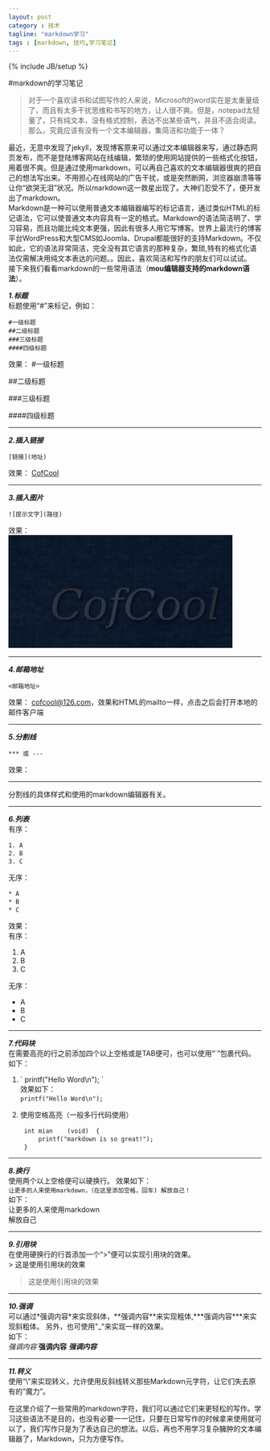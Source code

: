 ```yaml
---
layout: post
category : 技术
tagline: "markdown学习"
tags : [markdown, 技巧,学习笔记]
---
```

{% include JB/setup %}

#markdown的学习笔记  
>对于一个喜欢读书和试图写作的人来说，Microsoft的word实在是太重量级了，而且有太多干扰思维和书写的地方，让人很不爽。但是，notepad太轻量了，只有纯文本，没有格式控制，表达不出某些语气，并且不适合阅读。那么，究竟应该有没有一个文本编辑器，集简洁和功能于一体？

最近，无意中发现了jekyll，发现博客原来可以通过文本编辑器来写，通过静态网页发布，而不是登陆博客网站在线编辑，繁琐的使用网站提供的一些格式化按钮，用着很不爽。但是通过使用markdown，可以再自己喜欢的文本编辑器很爽的把自己的想法写出来。不用担心在线网站的广告干扰，或是突然断网，浏览器崩溃等等让你“欲哭无泪”状况。所以markdown这一救星出现了。大神们忍受不了，便开发出了markdown。   
Markdown是一种可以使用普通文本编辑器编写的标记语言，通过类似HTML的标记语法，它可以使普通文本内容具有一定的格式。Markdown的语法简洁明了、学习容易，而且功能比纯文本更强，因此有很多人用它写博客。世界上最流行的博客平台WordPress和大型CMS如Joomla、Drupal都能很好的支持Markdown。不仅如此，它的语法非常简洁，完全没有其它语言的那种复杂，繁琐,特有的格式化语法仅需解决用纯文本表达的问题。。因此，喜欢简洁和写作的朋友们可以试试。    
接下来我们看看markdown的一些常用语法（**mou编辑器支持的markdown语法**）。

***1.标题***   
标题使用“#”来标记，例如：
   
    #一级标题    
    ##二级标题    
    ###三级标题   
    ####四级标题   
效果：
#一级标题      

##二级标题 

###三级标题     

####四级标题

****
***2.插入链接*** 
  
    [链接](地址)
效果：
[CofCool](http://www.cofcool.net)
***
***3.插入图片***

    ![提示文字](路径)
效果：   
![image](./images/1.jpg)
***
***4.邮箱地址***

    <邮箱地址>
效果：
<cofcool@126.com>，效果和HTML的mailto一样，点击之后会打开本地的邮件客户端
***
***5.分割线***

    *** 或 --- 
效果：
***
分割线的具体样式和使用的markdown编辑器有关。
***
***6.列表***   
	有序：
	
    1. A
    2. B
    3. C
   无序：
   
    * A
    * B
    * C
效果：   
有序：

1. A
2. B
3. C

无序：

* A
* B
* C

***
***7.代码块***   
在需要高亮的行之前添加四个以上空格或是TAB便可，也可以使用“`”包裹代码。如下：

1. \` printf("Hello Word\n"); \`   
效果如下：   
` printf("Hello Word\n"); ` 
2. 使用空格高亮（一般多行代码使用）

        int mian	(void)	{
        	printf("markdown is so great!");
        }
    
***
***8.换行***  
使用两个以上空格便可以硬换行。
效果如下：  
`让更多的人来使用markdown，（在这里添加空格，回车)
解放自己！`   
如下：  
让更多的人来使用markdown  
解放自己
***
***9.引用块***   
在使用硬换行的行首添加一个“>”便可以实现引用块的效果。  
\> 这是使用引用块的效果   
> 这是使用引用块的效果

***
***10.强调***   
可以通过\*强调内容\*来实现斜体，\*\*强调内容\*\*来实现粗体,\*\*\*强调内容\*\*\*来实现斜粗体。 另外，也可使用"_"来实现一样的效果。  
如下：   
*强调内容*  **强调内容**  ***强调内容***
***
***11.转义***   
使用“\”来实现转义，允许使用反斜线转义那些Markdown元字符，让它们失去原有的“魔力”。


在这里介绍了一些常用的markdown字符，我们可以通过它们来更轻松的写作。学习这些语法不是目的，也没有必要一一记住，只要在日常写作的时候拿来使用就可以了，我们写作只是为了表达自己的想法。以后，再也不用学习复杂臃肿的文本编辑器了，Markdown，只为方便写作。
